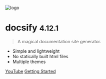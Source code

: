 ![logo](_media/icon.svg)

# docsify <small>4.12.1</small>

> A magical documentation site generator.

- Simple and lightweight
- No statically built html files
- Multiple themes

[YouTube](https://youtube.com/c/nicesapien/)
[Getting Started](#docsify)
